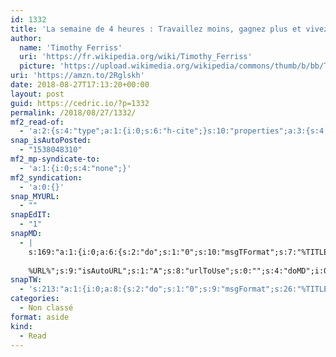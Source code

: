 ```yaml
---
id: 1332
title: 'La semaine de 4 heures : Travaillez moins, gagnez plus et vivez mieux !'
author:
  name: 'Timothy Ferriss'
  uri: 'https://fr.wikipedia.org/wiki/Timothy_Ferriss'
  picture: 'https://upload.wikimedia.org/wikipedia/commons/thumb/b/bb/Timothy_Ferriss.jpg/220px-Timothy_Ferriss.jpg'
uri: 'https://amzn.to/2Rglskh'
date: 2018-08-27T17:13:20+00:00
layout: post
guid: https://cedric.io/?p=1332
permalink: /2018/08/27/1332/
mf2_read-of:
  - 'a:2:{s:4:"type";a:1:{i:0;s:6:"h-cite";}s:10:"properties";a:3:{s:4:"name";a:1:{i:0;s:71:"La semaine de 4 heures : Travaillez moins, gagnez plus et vivez mieux !";}s:3:"url";a:1:{i:0;s:23:"https://amzn.to/2IzXSuB";}s:6:"author";a:3:{s:4:"name";s:15:"Timothy Ferriss";s:3:"url";s:45:"https://fr.wikipedia.org/wiki/Timothy_Ferriss";s:5:"photo";s:103:"https://upload.wikimedia.org/wikipedia/commons/thumb/b/bb/Timothy_Ferriss.jpg/220px-Timothy_Ferriss.jpg";}}}'
snap_isAutoPosted:
  - "1538048310"
mf2_mp-syndicate-to:
  - 'a:1:{i:0;s:4:"none";}'
mf2_syndication:
  - 'a:0:{}'
snap_MYURL:
  - ""
snapEdIT:
  - "1"
snapMD:
  - |
    s:169:"a:1:{i:0;a:6:{s:2:"do";s:1:"0";s:10:"msgTFormat";s:7:"%TITLE%";s:9:"msgFormat";s:19:"%FULLTEXT%
    
    %URL%";s:9:"isAutoURL";s:1:"A";s:8:"urlToUse";s:0:"";s:4:"doMD";i:0;}}";
snapTW:
  - 's:213:"a:1:{i:0;a:8:{s:2:"do";s:1:"0";s:9:"msgFormat";s:26:"%TITLE%. %EXCERPT% - %URL%";s:8:"attchImg";s:1:"1";s:9:"isAutoImg";s:1:"A";s:8:"imgToUse";s:0:"";s:9:"isAutoURL";s:1:"A";s:8:"urlToUse";s:0:"";s:4:"doTW";i:0;}}";'
categories:
  - Non classé
format: aside
kind:
  - Read
---
```

